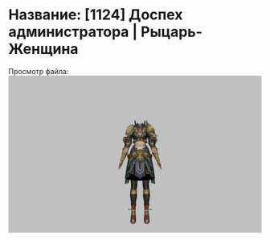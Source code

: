 # Название: [1124] Доспех администратора | Рыцарь-Женщина

Просмотр файла:
![p010099.png](p010099.png)